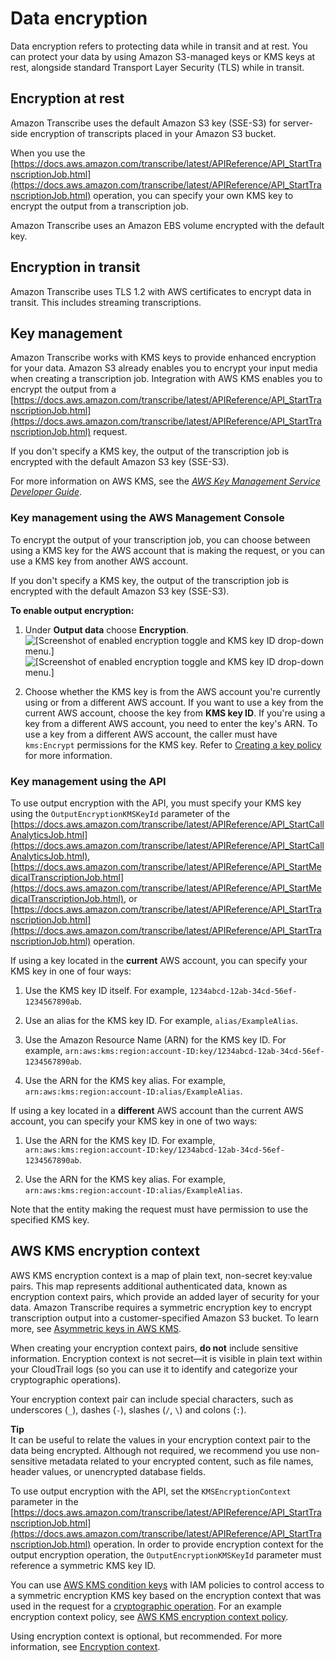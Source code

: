 # Data encryption<a name="data-encryption"></a>

Data encryption refers to protecting data while in transit and at rest\. You can protect your data by using Amazon S3\-managed keys or KMS keys at rest, alongside standard Transport Layer Security \(TLS\) while in transit\.

## Encryption at rest<a name="encryption-rest"></a>

Amazon Transcribe uses the default Amazon S3 key \(SSE\-S3\) for server\-side encryption of transcripts placed in your Amazon S3 bucket\.

When you use the [https://docs.aws.amazon.com/transcribe/latest/APIReference/API_StartTranscriptionJob.html](https://docs.aws.amazon.com/transcribe/latest/APIReference/API_StartTranscriptionJob.html) operation, you can specify your own KMS key to encrypt the output from a transcription job\.

Amazon Transcribe uses an Amazon EBS volume encrypted with the default key\.

## Encryption in transit<a name="encryption-transit"></a>

Amazon Transcribe uses TLS 1\.2 with AWS certificates to encrypt data in transit\. This includes streaming transcriptions\.

## Key management<a name="key-management"></a>

Amazon Transcribe works with KMS keys to provide enhanced encryption for your data\. Amazon S3 already enables you to encrypt your input media when creating a transcription job\. Integration with AWS KMS enables you to encrypt the output from a [https://docs.aws.amazon.com/transcribe/latest/APIReference/API_StartTranscriptionJob.html](https://docs.aws.amazon.com/transcribe/latest/APIReference/API_StartTranscriptionJob.html) request\.

If you don't specify a KMS key, the output of the transcription job is encrypted with the default Amazon S3 key \(SSE\-S3\)\.

For more information on AWS KMS, see the *[AWS Key Management Service Developer Guide](https://docs.aws.amazon.com/kms/latest/developerguide/concepts.html)*\.

### Key management using the AWS Management Console<a name="kms-console"></a>

To encrypt the output of your transcription job, you can choose between using a KMS key for the AWS account that is making the request, or you can use a KMS key from another AWS account\.

If you don't specify a KMS key, the output of the transcription job is encrypted with the default Amazon S3 key \(SSE\-S3\)\.

**To enable output encryption:**

1. Under **Output data** choose **Encryption**\.  
![\[Screenshot of enabled encryption toggle and KMS key ID drop-down menu.\]](http://docs.aws.amazon.com/transcribe/latest/dg/images/output-encryption.png)![\[Screenshot of enabled encryption toggle and KMS key ID drop-down menu.\]](http://docs.aws.amazon.com/transcribe/latest/dg/)

1. Choose whether the KMS key is from the AWS account you're currently using or from a different AWS account\. If you want to use a key from the current AWS account, choose the key from **KMS key ID**\. If you're using a key from a different AWS account, you need to enter the key's ARN\. To use a key from a different AWS account, the caller must have `kms:Encrypt` permissions for the KMS key\. Refer to [Creating a key policy ](https://docs.aws.amazon.com/kms/latest/developerguide/key-policy-overview.html) for more information\.

### Key management using the API<a name="kms-api"></a>

To use output encryption with the API, you must specify your KMS key using the `OutputEncryptionKMSKeyId` parameter of the [https://docs.aws.amazon.com/transcribe/latest/APIReference/API_StartCallAnalyticsJob.html](https://docs.aws.amazon.com/transcribe/latest/APIReference/API_StartCallAnalyticsJob.html), [https://docs.aws.amazon.com/transcribe/latest/APIReference/API_StartMedicalTranscriptionJob.html](https://docs.aws.amazon.com/transcribe/latest/APIReference/API_StartMedicalTranscriptionJob.html), or [https://docs.aws.amazon.com/transcribe/latest/APIReference/API_StartTranscriptionJob.html](https://docs.aws.amazon.com/transcribe/latest/APIReference/API_StartTranscriptionJob.html) operation\.

If using a key located in the **current** AWS account, you can specify your KMS key in one of four ways:

1. Use the KMS key ID itself\. For example, `1234abcd-12ab-34cd-56ef-1234567890ab`\.

1. Use an alias for the KMS key ID\. For example, `alias/ExampleAlias`\.

1. Use the Amazon Resource Name \(ARN\) for the KMS key ID\. For example, `arn:aws:kms:region:account-ID:key/1234abcd-12ab-34cd-56ef-1234567890ab`\.

1. Use the ARN for the KMS key alias\. For example, `arn:aws:kms:region:account-ID:alias/ExampleAlias`\.

If using a key located in a **different** AWS account than the current AWS account, you can specify your KMS key in one of two ways:

1. Use the ARN for the KMS key ID\. For example, `arn:aws:kms:region:account-ID:key/1234abcd-12ab-34cd-56ef-1234567890ab`\.

1. Use the ARN for the KMS key alias\. For example, `arn:aws:kms:region:account-ID:alias/ExampleAlias`\.

Note that the entity making the request must have permission to use the specified KMS key\.

## AWS KMS encryption context<a name="kms-context"></a>

AWS KMS encryption context is a map of plain text, non\-secret key:value pairs\. This map represents additional authenticated data, known as encryption context pairs, which provide an added layer of security for your data\. Amazon Transcribe requires a symmetric encryption key to encrypt transcription output into a customer\-specified Amazon S3 bucket\. To learn more, see [Asymmetric keys in AWS KMS](https://docs.aws.amazon.com/kms/latest/developerguide/symmetric-asymmetric.html)\.

When creating your encryption context pairs, **do not** include sensitive information\. Encryption context is not secret—it is visible in plain text within your CloudTrail logs \(so you can use it to identify and categorize your cryptographic operations\)\.

Your encryption context pair can include special characters, such as underscores \(`_`\), dashes \(`-`\), slashes \(`/`, `\`\) and colons \(`:`\)\.

**Tip**  
It can be useful to relate the values in your encryption context pair to the data being encrypted\. Although not required, we recommend you use non\-sensitive metadata related to your encrypted content, such as file names, header values, or unencrypted database fields\.

To use output encryption with the API, set the `KMSEncryptionContext` parameter in the [https://docs.aws.amazon.com/transcribe/latest/APIReference/API_StartTranscriptionJob.html](https://docs.aws.amazon.com/transcribe/latest/APIReference/API_StartTranscriptionJob.html) operation\. In order to provide encryption context for the output encryption operation, the `OutputEncryptionKMSKeyId` parameter must reference a symmetric KMS key ID\.

You can use [AWS KMS condition keys](https://docs.aws.amazon.com/kms/latest/developerguide/policy-conditions.html#conditions-kms) with IAM policies to control access to a symmetric encryption KMS key based on the encryption context that was used in the request for a [cryptographic operation](https://docs.aws.amazon.com/kms/latest/developerguide/concepts.html#cryptographic-operations)\. For an example encryption context policy, see [AWS KMS encryption context policy](security_iam_id-based-policy-examples.md#kms-context-policy)\.

Using encryption context is optional, but recommended\. For more information, see [ Encryption context](https://docs.aws.amazon.com/kms/latest/developerguide/concepts.html#encrypt_context)\.